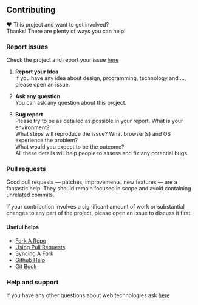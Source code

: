 [issues]: http://github.com/AliMD/1Fonts/issues "Issues · AliMD/1Fonts"
[support]: http://github.com/AliMD/1Tuts/issues "http://ali.md/ask"

## Contributing
**♥** This project and want to get involved?  
Thanks! There are plenty of ways you can help!  

### Report issues
Check the project and report your issue [here][issues]  

1. **Report your Idea**  
  If you have any idea about design, programming, technology and ..., please open an issue.  

1. **Ask any question**  
  You can ask any question about this project.  

1. **Bug report**  
  Please try to be as detailed as possible in your report. What is your environment?  
  What steps will reproduce the issue? What browser(s) and OS experience the problem?  
  What would you expect to be the outcome?  
  All these details will help people to assess and fix any potential bugs.  

### Pull requests  

Good pull requests — patches, improvements, new features — are a fantastic
help. They should remain focused in scope and avoid containing unrelated commits.  

If your contribution involves a significant amount of work or substantial
changes to any part of the project, please open an issue to discuss it first.  

#### Useful helps
* [Fork A Repo](http://help.github.com/articles/fork-a-repo)
* [Using Pull Requests](http://help.github.com/articles/using-pull-requests)
* [Syncing A Fork](http://help.github.com/articles/syncing-a-fork)
* [Github Help](http://help.github.com/)
* [Git Book](http://git-scm.com/book)

### Help and support
If you have any other questions about web technologies ask [here][support]  
